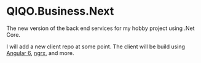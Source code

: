 # QIQO.Business.Next
The new version of the back end services for my hobby project using .Net Core.

I will add a new client repo at some point. The client will be build using [Angular 6](https://angular.io/), [ngrx](https://github.com/ngrx/platform), and more.
